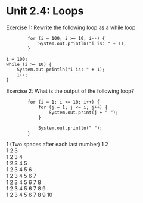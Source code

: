 # Unit 2.4: Loops

Exercise 1: Rewrite the following loop as a while loop:

            
            for (i = 100; i >= 10; i--) {
                System.out.println("i is: " + 1);
            }

```
i = 100;
while (i >= 10) {
    System.out.println("i is: " + 1);
    i--;
}
```

Exercise 2: What is the output of the following loop?

            
            for (i = 1; i <= 10; i++) {
                for (j = 1; j <= i; j++) {
                    System.out.print(j + " ");
                }
                
                System.out.println(" ");
            }

1  (Two spaces after each last number)
1 2  
1 2 3  
1 2 3 4  
1 2 3 4 5  
1 2 3 4 5 6  
1 2 3 4 5 6 7  
1 2 3 4 5 6 7 8  
1 2 3 4 5 6 7 8 9  
1 2 3 4 5 6 7 8 9 10  
